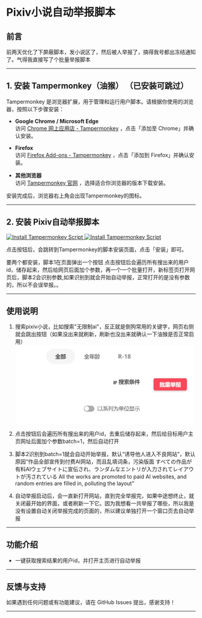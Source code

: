 # Pixiv小说自动举报脚本


## 前言

前两天优化了下屏蔽脚本，发小说区了，然后被人举报了，搞得我号都出冻结通知了。气得我直接写了个批量举报脚本

---


## 1. 安装 Tampermonkey（油猴）  （已安装可跳过）

Tampermonkey 是浏览器扩展，用于管理和运行用户脚本。请根据你使用的浏览器，按照以下步骤安装：

- **Google Chrome / Microsoft Edge**  
  访问 [Chrome 网上应用店 - Tampermonkey](https://chrome.google.com/webstore/detail/tampermonkey/dhdgffkkebhmkfjojejmpbldmpobfkfo) ，点击「添加至 Chrome」并确认安装。

- **Firefox**  
  访问 [Firefox Add-ons - Tampermonkey](https://addons.mozilla.org/firefox/addon/tampermonkey/) ，点击「添加到 Firefox」并确认安装。


- **其他浏览器**  
  访问 [Tampermonkey 官网](https://www.tampermonkey.net/) ，选择适合你浏览器的版本下载安装。

安装完成后，浏览器右上角会出现Tampermonkey的图标。

---

## 2. 安装 Pixiv自动举报脚本

<a href="https://raw.githubusercontent.com/echo152/pixiv-mass-report-script/main/pixiv-mass-report-script1.user.js" target="_blank" rel="noopener noreferrer">
  <img src="https://img.shields.io/badge/Install%20Tampermonkey-brightgreen?style=for-the-badge&logo=tampermonkey" alt="Install Tampermonkey Script">
</a> 
<a href="https://raw.githubusercontent.com/echo152/pixiv-mass-report-script/main/pixiv-mass-report-script2.user.js" target="_blank" rel="noopener noreferrer">
  <img src="https://img.shields.io/badge/Install%20Tampermonkey-brightgreen?style=for-the-badge&logo=tampermonkey" alt="Install Tampermonkey Script">
</a> 


点击按钮后，会跳转到Tampermonkey的脚本安装页面，点击「安装」即可。

要两个都安装，脚本1在页面弹出一个按钮 点击按钮后会遍历所有搜出来的用户id，储存起来，然后给网页后面加个参数，再一个一个批量打开，新标签页打开网页后，脚本2会识别参数,如果识别到就会开始自动举报，正常打开的是没有参数的，所以不会误举报。。

---
## 使用说明

1. 搜索pixiv小说，比如搜索"无限制ai"，反正就是倒狗常用的关键字，网页右侧就会跳出按钮（如果没出来就刷新，刷新也没出来就确认一下油猴是否正常启用）
![预览图](https://raw.githubusercontent.com/echo152/pixiv-mass-report-script/main/image/1.png)

2. 点击按钮后会遍历所有搜出来的用户id，去重后储存起来，然后给目标用户主页网址后面加个参数batch=1，然后自动打开

3.  脚本2识别到batch=1就会自动开始举报，默认“诱导他人进入不良网站”，默认原因“作品全部宣传到付费AI网站，而且乱填词条，污染版面
すべての作品が有料AIウェブサイトに宣伝され、ランダムなエントリが入力されてレイアウトが汚されている
All the works are promoted to paid AI websites, and random entries are filled in, polluting the layout”

4. 自动举报启动后，会一直新打开网站，直到完全举报完，如果中途想终止，就关闭最开始的界面，或者刷新一下它。因为我想看一共举报了哪些，所以我是没有设置自动关闭举报完成的页面的，所以建议单独打开一个窗口页去自动举报

---


## 功能介绍

- 一键获取搜索结果的用户id，并打开主页进行自动举报

---


## 反馈与支持

如果遇到任何问题或有功能建议，请在 GitHub Issues 提出，感谢支持！

---


